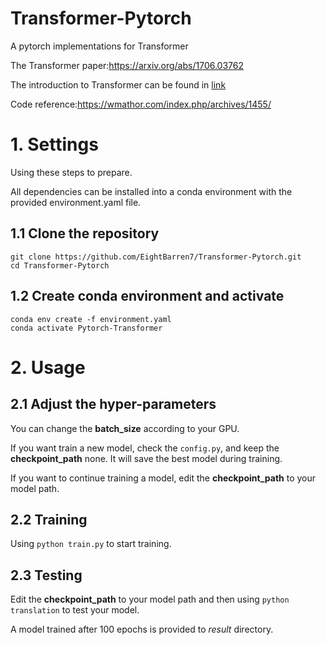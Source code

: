 # Transformer-Pytorch
A pytorch implementations for Transformer

The Transformer paper:https://arxiv.org/abs/1706.03762

The introduction to Transformer can be found in [link](https://wmathor.com/index.php/archives/1438/)

Code reference:https://wmathor.com/index.php/archives/1455/
# 1. Settings
Using these steps to prepare.

All dependencies can be installed into a conda environment with the provided environment.yaml file.
## 1.1 Clone the repository
```
git clone https://github.com/EightBarren7/Transformer-Pytorch.git
cd Transformer-Pytorch
```
## 1.2 Create conda environment and activate
```
conda env create -f environment.yaml
conda activate Pytorch-Transformer
```
# 2. Usage
## 2.1 Adjust the hyper-parameters
You can change the **batch_size** according to your GPU.

If you want train a new model, check the ```config.py```, and keep the **checkpoint_path** none. It will save the best model during training.

If you want to continue training a model, edit the **checkpoint_path** to your model path.
## 2.2 Training
Using ```python train.py``` to start training.
## 2.3 Testing
Edit the **checkpoint_path** to your model path and then using ```python translation``` to test your model.

A model trained after 100 epochs is provided to _result_ directory.

